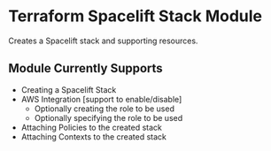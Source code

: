 # Terraform Spacelift Stack Module
Creates a Spacelift stack and supporting resources.

## Module Currently Supports
* Creating a Spacelift Stack
* AWS Integration [support to enable/disable]
    * Optionally creating the role to be used
    * Optionally specifying the role to be used
* Attaching Policies to the created stack
* Attaching Contexts to the created stack

